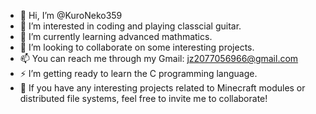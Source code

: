 - 👋 Hi, I’m @KuroNeko359
- 👀 I’m interested in coding and playing classcial guitar.
- 🌱 I’m currently learning advanced mathmatics.
- 💞️ I’m looking to collaborate on some interesting projects.
- 📫 You can reach me through my Gmail: jz2077056966@gmail.com
- ⚡ I’m getting ready to learn the C programming language.
- 👋 If you have any interesting projects related to Minecraft modules or distributed file systems, feel free to invite me to collaborate!
